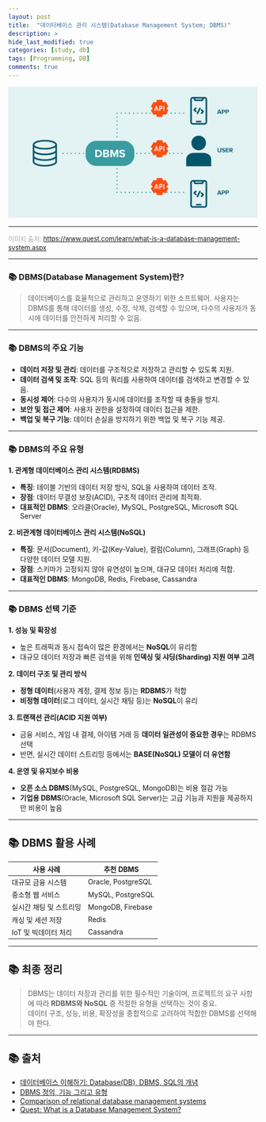```yaml
---
layout: post
title:  "데이터베이스 관리 시스템(Database Management System; DBMS)"
description: >
hide_last_modified: true
categories: [study, db]
tags: [Programming, DB]
comments: true
---
```


<p align="center">  
  <img src="/assets/img/blog/db/dbms.jpg" style="width: 832px; height: auto;" />  
</p>  

-----  

<span style="color:darkgray; font-size:13px;">이미지 출처: https://www.quest.com/learn/what-is-a-database-management-system.aspx </span>  

----

### 📚 DBMS(Database Management System)란?
> 데이터베이스를 효율적으로 관리하고 운영하기 위한 소프트웨어. 사용자는 DBMS를 통해 데이터를 생성, 수정, 삭제, 검색할 수 있으며, 다수의 사용자가 동시에 데이터를 안전하게 처리할 수 있음.

---

### 📚 DBMS의 주요 기능
- **데이터 저장 및 관리**: 데이터를 구조적으로 저장하고 관리할 수 있도록 지원.
- **데이터 검색 및 조작**: SQL 등의 쿼리를 사용하여 데이터를 검색하고 변경할 수 있음.
- **동시성 제어**: 다수의 사용자가 동시에 데이터를 조작할 때 충돌을 방지.
- **보안 및 접근 제어**: 사용자 권한을 설정하여 데이터 접근을 제한.
- **백업 및 복구 기능**: 데이터 손실을 방지하기 위한 백업 및 복구 기능 제공.

---

### 📚 DBMS의 주요 유형

**1. 관계형 데이터베이스 관리 시스템(RDBMS)**
- **특징**: 테이블 기반의 데이터 저장 방식, SQL을 사용하여 데이터 조작.
- **장점**: 데이터 무결성 보장(ACID), 구조적 데이터 관리에 최적화.
- **대표적인 DBMS**: 오라클(Oracle), MySQL, PostgreSQL, Microsoft SQL Server

**2. 비관계형 데이터베이스 관리 시스템(NoSQL)**
- **특징**: 문서(Document), 키-값(Key-Value), 컬럼(Column), 그래프(Graph) 등 다양한 데이터 모델 지원.
- **장점**: 스키마가 고정되지 않아 유연성이 높으며, 대규모 데이터 처리에 적합.
- **대표적인 DBMS**: MongoDB, Redis, Firebase, Cassandra

---

### 📚 DBMS 선택 기준<br>

**1. 성능 및 확장성**<br>
- 높은 트래픽과 동시 접속이 많은 환경에서는 **NoSQL**이 유리함
- 대규모 데이터 저장과 빠른 검색을 위해 **인덱싱 및 샤딩(Sharding) 지원 여부 고려**

**2. 데이터 구조 및 관리 방식**<br>
- **정형 데이터**(사용자 계정, 결제 정보 등)는 **RDBMS**가 적합
- **비정형 데이터**(로그 데이터, 실시간 채팅 등)는 **NoSQL**이 유리

**3. 트랜잭션 관리(ACID 지원 여부)**<br>
- 금융 서비스, 게임 내 결제, 아이템 거래 등 **데이터 일관성이 중요한 경우**는 RDBMS 선택
- 반면, 실시간 데이터 스트리밍 등에서는 **BASE(NoSQL) 모델이 더 유연함**

**4. 운영 및 유지보수 비용**<br>
- **오픈 소스 DBMS**(MySQL, PostgreSQL, MongoDB)는 비용 절감 가능
- **기업용 DBMS**(Oracle, Microsoft SQL Server)는 고급 기능과 지원을 제공하지만 비용이 높음

---

## 📚 DBMS 활용 사례 <br>

| 사용 사례 | 추천 DBMS |
|----------|----------|
| 대규모 금융 시스템 | Oracle, PostgreSQL |
| 중소형 웹 서비스 | MySQL, PostgreSQL |
| 실시간 채팅 및 스트리밍 | MongoDB, Firebase |
| 캐싱 및 세션 저장 | Redis |
| IoT 및 빅데이터 처리 | Cassandra |

---

## 📚 최종 정리
> DBMS는 데이터 저장과 관리를 위한 필수적인 기술이며, 프로젝트의 요구 사항에 따라 **RDBMS와 NoSQL** 중 적절한 유형을 선택하는 것이 중요. <br>
데이터 구조, 성능, 비용, 확장성을 종합적으로 고려하여 적합한 DBMS를 선택해야 한다.

---

## 📚 출처
- [데이터베이스 이해하기: Database(DB), DBMS, SQL의 개념](https://hongong.hanbit.co.kr/%EB%8D%B0%EC%9D%B4%ED%84%B0%EB%B2%A0%EC%9D%B4%EC%8A%A4-%EC%9D%B4%ED%95%B4%ED%95%98%EA%B8%B0-databasedb-dbms-sql%EC%9D%98-%EA%B0%9C%EB%85%90/)
- [DBMS 정의, 기능 그리고 유형](https://fiveangels.tistory.com/entry/%EC%BB%B4%ED%93%A8%ED%8C%85-%EA%B8%B0%EC%B4%88-DBMS-%EC%A0%95%EC%9D%98-%EA%B8%B0%EB%8A%A5-%EA%B7%B8%EB%A6%AC%EA%B3%A0-%EC%9C%A0%ED%98%95)
- [Comparison of relational database management systems](https://en.wikipedia.org/wiki/Comparison_of_relational_database_management_systems)
- [Quest: What is a Database Management System?](https://www.quest.com/learn/what-is-a-database-management-system.aspx)

